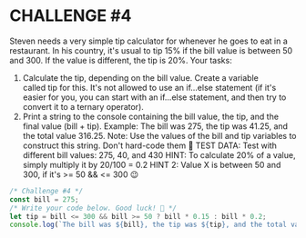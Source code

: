 # CHALLENGE #4
Steven needs a very simple tip calculator for whenever he goes to eat in a restaurant. In his country, it's usual to tip 15% if the bill value is between 50 and 300. If the value is different, the tip is 20%.
Your tasks:
1. Calculate the tip, depending on the bill value. Create a variable called tip for this. It's not allowed to use an if...else statement (if it's easier for you, you can start with an if...else statement, and then try to convert it to a ternary operator).
2. Print a string to the console containing the bill value, the tip, and the final value (bill + tip).
    Example: The bill was 275, the tip was 41.25, and the total value 316.25.
    Note: Use the values of the bill and tip variables to construct this string. Don't hard-code them 🙂
TEST DATA: Test with different bill values: 275, 40, and 430
HINT: To calculate 20% of a value, simply multiply it by 20/100 = 0.2
HINT 2: Value X is between 50 and 300, if it's >= 50 && <= 300 😉

```javascript
/* Challenge #4 */
const bill = 275;
/* Write your code below. Good luck! 🙂 */
let tip = bill <= 300 && bill >= 50 ? bill * 0.15 : bill * 0.2;
console.log(`The bill was ${bill}, the tip was ${tip}, and the total value ${bill + tip}.`)
```
